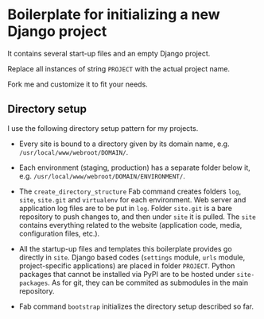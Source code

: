 # Boilerplate for initializing a new Django project

It contains several start-up files and an empty Django project.

Replace all instances of string `PROJECT` with the actual project name.

Fork me and customize it to fit your needs.

## Directory setup

I use the following directory setup pattern for my projects.

* Every site is bound to a directory given by its domain name, e.g. `/usr/local/www/webroot/DOMAIN/`.

* Each environment (staging, production) has a separate folder below it, e.g. `/usr/local/www/webroot/DOMAIN/ENVIRONMENT/`.

* The `create_directory_structure` Fab command creates folders `log`, `site`, `site.git` and `virtualenv` for each environment. Web server and application log files are to be put in `log`. Folder `site.git` is a bare repository to push changes to, and then under `site` it is pulled. The `site` contains everything related to the website (application code, media, configuration files, etc.).

* All the startup-up files and templates this boilerplate provides go directly in `site`. Django based codes (`settings` module, `urls` module, project-specific applications) are placed in folder `PROJECT`. Python packages that cannot be installed via PyPI are to be hosted under `site-packages`. As for git, they can be commited as submodules in the main repository.

* Fab command `bootstrap` initializes the directory setup described so far.
